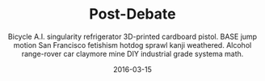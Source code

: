 ---
layout: project
title:  'Post-Debate'
subtitle: 'Bicycle A.I. singularity refrigerator 3D-printed cardboard pistol. BASE jump motion San Francisco fetishism hotdog sprawl kanji weathered. Alcohol range-rover car claymore mine DIY industrial grade systema math.'
date:   2016-03-15
categories: project ruby javascript
imageA: http://placehold.it/1000x800
imageB: http://placehold.it/1000x800
web_link: http://syncline.ca
github_link: https://joelkbennett.github.com/syncline
---